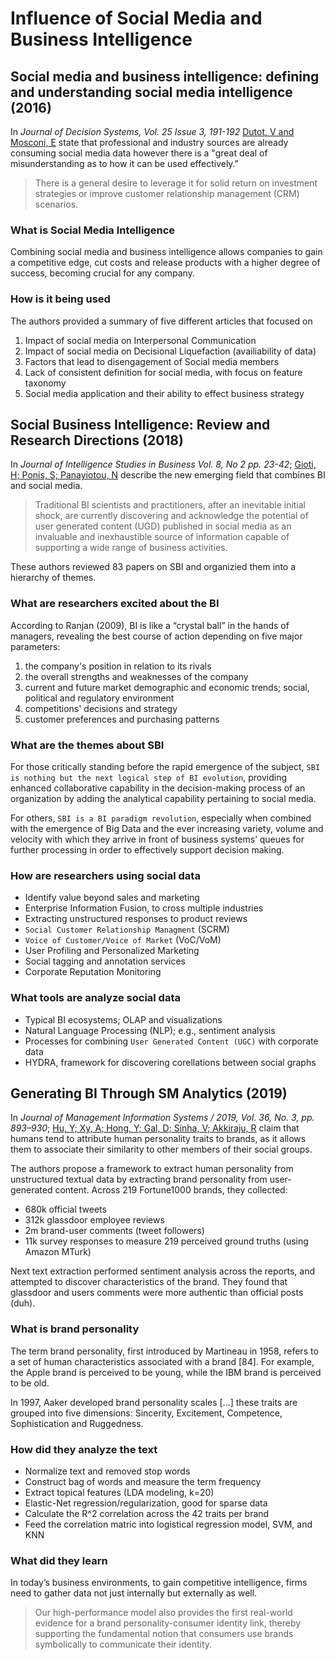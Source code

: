 # Influence of Social Media and Business Intelligence

## Social media and business intelligence: defining and understanding social media intelligence (2016)

In _Journal of Decision Systems, Vol. 25 Issue 3, 191-192_ [Dutot, V and Mosconi, E](Understading_Social_BI.pdf) state that professional and industry sources are already consuming social media data however there is a "great deal of misunderstanding as to how it can be used effectively."

> There is a general desire to leverage it for solid return on investment strategies or improve customer relationship management (CRM) scenarios.

### What is Social Media Intelligence

Combining social media and business intelligence allows companies to gain a competitive edge, cut costs and release products with a higher degree of success, becoming crucial for any company.

### How is it being used

The authors provided a summary of five different articles that focused on

1. Impact of social media on Interpersonal Communication
2. Impact of social media on Decisional Liquefaction (availiability of data)
3. Factors that lead to disengagement of Social media members
4. Lack of consistent definition for social media, with focus on feature taxonomy
5. Social media application and their ability to effect business strategy

## Social Business Intelligence: Review and Research Directions (2018)

In _Journal of Intelligence Studies in Business Vol. 8, No 2 pp. 23-42_; [Gioti, H; Ponis, S; Panayiotou, N](Social_BI_Review_and_Direction.pdf) describe the new emerging field that combines BI and social media.

> Traditional BI scientists and practitioners, after an inevitable initial shock, are currently discovering and acknowledge the potential of user generated content (UGD) published in social media as an invaluable and inexhaustible source of information capable of supporting a wide range of business activities.

These authors reviewed 83 papers on SBI and organizied them into a hierarchy of themes.

### What are researchers excited about the BI

According to Ranjan (2009), BI is like a “crystal ball” in the hands of managers, revealing the best course of action depending on five major parameters:

1. the company's position in relation to its rivals
2. the overall strengths and weaknesses of the company
3. current and future market demographic and economic trends; social, political and regulatory environment
4. competitions' decisions and strategy
5. customer preferences and purchasing patterns

### What are the themes about SBI

For those critically standing before the rapid emergence of the subject, `SBI is nothing but the next logical step of BI evolution`, providing enhanced collaborative capability in the decision-making process of an organization by adding the analytical capability pertaining to social media.

For others, `SBI is a BI paradigm revolution`, especially when combined with the emergence of Big Data and the ever increasing variety, volume and velocity with which they arrive in front of business systems’ queues for further processing in order to effectively support decision making.

### How are researchers using social data

- Identify value beyond sales and marketing
- Enterprise Information Fusion, to cross multiple industries
- Extracting unstructured responses to product reviews
- `Social Customer Relationship Managment` (SCRM)
- `Voice of Customer/Voice of Market` (VoC/VoM)
- User Profiling and Personalized Marketing
- Social tagging and annotation services
- Corporate Reputation Monitoring

### What tools are analyze social data

- Typical BI ecosystems; OLAP and visualizations
- Natural Language Processing (NLP); e.g., sentiment analysis
- Processes for combining `User Generated Content (UGC)` with corporate data
- HYDRA, framework for discovering corellations between social graphs

## Generating BI Through SM Analytics (2019)

In _Journal of Management Information Systems / 2019, Vol. 36, No. 3, pp. 893–930_; [Hu, Y; Xy, A; Hong, Y; Gal, D; Sinha, V; Akkiraju, R](Generating_BI_Through_SocialMedia_Analytics.pdf) claim that humans tend to attribute human personality traits to brands, as it allows them to associate their similarity to other members of their social groups.

The authors propose a framework to extract human personality from unstructured textual data by extracting brand personality from user-generated content.  Across 219 Fortune1000 brands, they collected:

- 680k official tweets
- 312k glassdoor employee reviews
- 2m brand-user comments (tweet followers)
- 11k survey responses to measure 219 perceived ground truths (using Amazon MTurk)

Next text extraction performed sentiment analysis across the reports, and attempted to discover characteristics of the brand.  They found that glassdoor and users comments were more authentic than official posts (duh).

### What is brand personality

The term brand personality, first introduced by Martineau in 1958, refers to a set of human characteristics associated with a brand [84]. For example, the Apple brand is perceived to be young, while the IBM brand is perceived to be old.

In 1997, Aaker developed brand personality scales [...] these traits are grouped into five dimensions: Sincerity, Excitement, Competence, Sophistication and Ruggedness.

### How did they analyze the text

- Normalize text and removed stop words
- Construct bag of words and measure the term frequency
- Extract topical features (LDA modeling, k=20)
- Elastic-Net regression/regularization, good for sparse data
- Calculate the R^2 correlation across the 42 traits per brand
- Feed the correlation matric into logistical regression model, SVM, and KNN

### What did they learn

In today’s business environments, to gain competitive intelligence, firms need to gather
data not just internally but externally as well.

> Our high-performance model also provides the first real-world evidence for a brand personality-consumer identity link, thereby supporting the fundamental notion that consumers use brands symbolically to communicate their identity.
